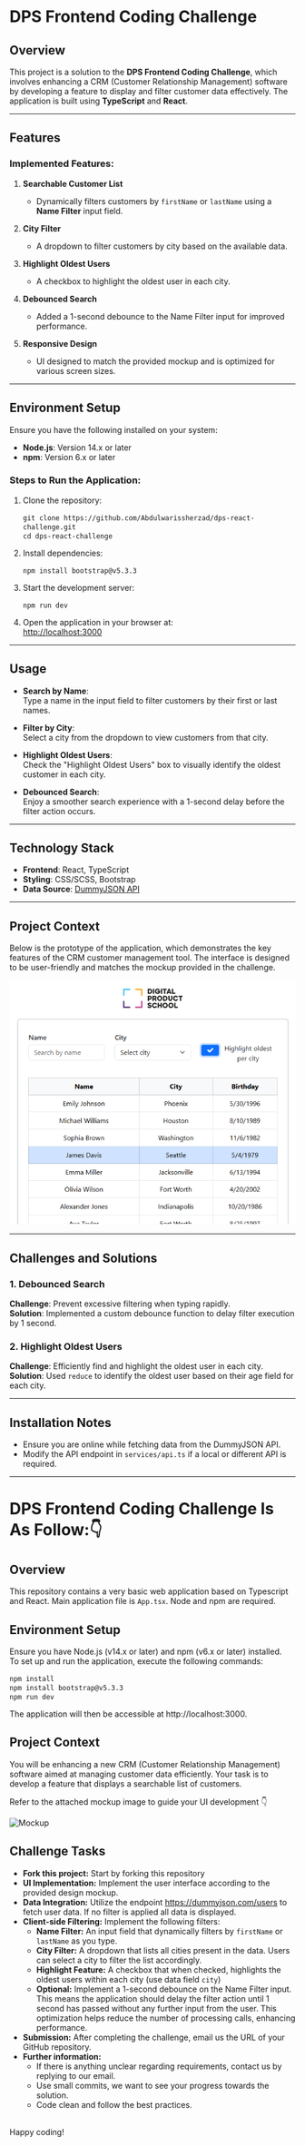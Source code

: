 
# DPS Frontend Coding Challenge

## Overview
This project is a solution to the **DPS Frontend Coding Challenge**, which involves enhancing a CRM (Customer Relationship Management) software by developing a feature to display and filter customer data effectively. The application is built using **TypeScript** and **React**.

---

## Features
### Implemented Features:
1. **Searchable Customer List**  
   - Dynamically filters customers by `firstName` or `lastName` using a **Name Filter** input field.
   
2. **City Filter**  
   - A dropdown to filter customers by city based on the available data.

3. **Highlight Oldest Users**  
   - A checkbox to highlight the oldest user in each city.

4. **Debounced Search**  
   - Added a 1-second debounce to the Name Filter input for improved performance.

5. **Responsive Design**  
   - UI designed to match the provided mockup and is optimized for various screen sizes.

---

## Environment Setup
Ensure you have the following installed on your system:
- **Node.js**: Version 14.x or later
- **npm**: Version 6.x or later

### Steps to Run the Application:
1. Clone the repository:
   ```
   git clone https://github.com/Abdulwarissherzad/dps-react-challenge.git
   cd dps-react-challenge
   ```
2. Install dependencies:
   ```
   npm install bootstrap@v5.3.3
   ```
3. Start the development server:
   ```
   npm run dev
   ```
4. Open the application in your browser at:  
   [http://localhost:3000](http://localhost:3000)

---

## Usage
- **Search by Name**:  
  Type a name in the input field to filter customers by their first or last names.
  
- **Filter by City**:  
  Select a city from the dropdown to view customers from that city.

- **Highlight Oldest Users**:  
  Check the "Highlight Oldest Users" box to visually identify the oldest customer in each city.

- **Debounced Search**:  
  Enjoy a smoother search experience with a 1-second delay before the filter action occurs.

---

## Technology Stack
- **Frontend**: React, TypeScript
- **Styling**: CSS/SCSS, Bootstrap 
- **Data Source**: [DummyJSON API](https://dummyjson.com/users)

---

## Project Context

  Below is the prototype of the application, which demonstrates the key features of the CRM customer management tool. The interface is designed to be user-friendly and matches the mockup provided in the challenge.


![Prototype](images/Prototype.png)

---

## Challenges and Solutions
### **1. Debounced Search**  
   **Challenge**: Prevent excessive filtering when typing rapidly.  
   **Solution**: Implemented a custom debounce function to delay filter execution by 1 second.

### **2. Highlight Oldest Users**  
   **Challenge**: Efficiently find and highlight the oldest user in each city.  
   **Solution**: Used `reduce` to identify the oldest user based on their age field for each city.

---

## Installation Notes
- Ensure you are online while fetching data from the DummyJSON API.
- Modify the API endpoint in `services/api.ts` if a local or different API is required.

---

 # DPS Frontend Coding Challenge Is As Follow:👇

## Overview

This repository contains a very basic web application based on Typescript and React. Main application file is `App.tsx`. Node and npm are required.

## Environment Setup

Ensure you have Node.js (v14.x or later) and npm (v6.x or later) installed.  
To set up and run the application, execute the following commands:

```
npm install
npm install bootstrap@v5.3.3
npm run dev
```

The application will then be accessible at http://localhost:3000.

## Project Context

You will be enhancing a new CRM (Customer Relationship Management) software aimed at managing customer data efficiently. Your task is to develop a feature that displays a searchable list of customers.

Refer to the attached mockup image to guide your UI development 👇

![Mockup](images/mockup.png)

## Challenge Tasks

-   **Fork this project:** Start by forking this repository
-   **UI Implementation:** Implement the user interface according to the provided design mockup.
-   **Data Integration:** Utilize the endpoint https://dummyjson.com/users to fetch user data. If no filter is applied all data is displayed.
-   **Client-side Filtering:** Implement the following filters:
    -   **Name Filter:** An input field that dynamically filters by `firstName` or `lastName` as you type.
    -   **City Filter:** A dropdown that lists all cities present in the data. Users can select a city to filter the list accordingly.
    -   **Highlight Feature:** A checkbox that when checked, highlights the oldest users within each city (use data field `city`)
    -   **Optional:** Implement a 1-second debounce on the Name Filter input. This means the application should delay the filter action until 1 second has passed without any further input from the user. This optimization helps reduce the number of processing calls, enhancing performance.
-   **Submission:** After completing the challenge, email us the URL of your GitHub repository.
-   **Further information:**
    -   If there is anything unclear regarding requirements, contact us by replying to our email.
    -   Use small commits, we want to see your progress towards the solution.
    -   Code clean and follow the best practices.

\
Happy coding!
